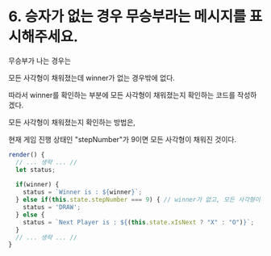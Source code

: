 # 6. 승자가 없는 경우 무승부라는 메시지를 표시해주세요.

무승부가 나는 경우는 

모든 사각형이 채워졌는데 winner가 없는 경우밖에 없다.

따라서 winner를 확인하는 부분에 모든 사각형이 채워졌는지 확인하는 코드를 작성하겠다.

모든 사각형이 채워졌는지 확인하는 방법은, 

현재 게임 진행 상태인 "stepNumber"가 9이면 모든 사각형이 채워진 것이다.

```jsx
render() {
  // ... 생략 ... //
  let status;
  
  if(winner) {
    status = `Winner is : ${winner}`;
  } else if(this.state.stepNumber === 9) { // winner가 없고, 모든 사각형이 채워진 경우
    status = 'DRAW';
  } else {
    status = `Next Player is : ${(this.state.xIsNext ? "X" : "O")}`;
  }
  // ... 생략 ... //
}
```
